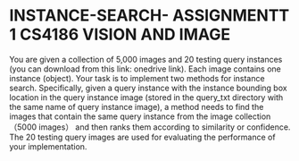 # INSTANCE-SEARCH- ASSIGNMENTT 1 CS4186 VISION AND IMAGE 

You are given a collection of 5,000 images and 20 testing query instances (you can download from this link: onedrive link). Each image contains one instance (object). Your task is to implement two methods for instance search. Specifically, given a query instance with the instance bounding box location in the query instance image (stored in the query_txt directory with the same name of query instance image), a method needs to find the images that contain the same query instance from the image collection （5000 images） and then ranks them according to similarity or confidence. The 20 testing query images are used for evaluating the performance of your implementation.  

